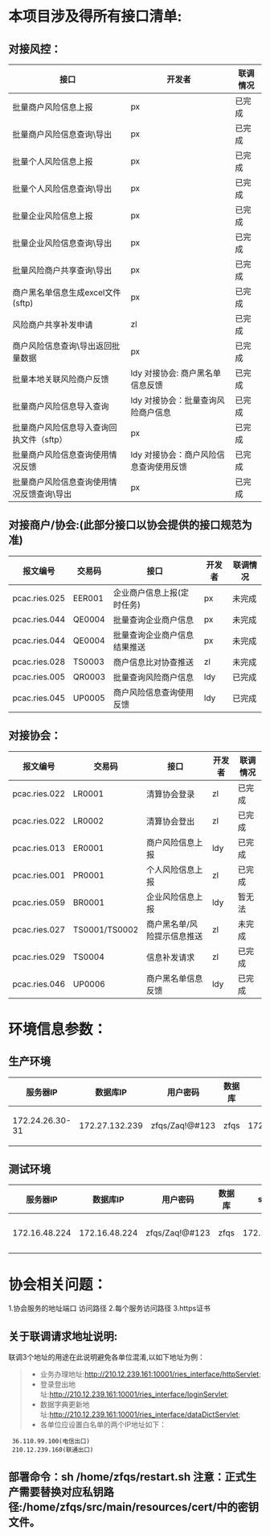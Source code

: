 # 本项目涉及得所有接口清单:

## 对接风控：

|接口|开发者|联调情况|
|---|---|---|
| 批量商户风险信息上报                 |        px|已完成|
| 批量商户风险信息查询\导出              |      px|已完成|
| 批量个人风险信息上报                 |        px|已完成|
| 批量个人风险信息查询\导出              |      px|已完成|
| 批量企业风险信息上报                 |        px|已完成|
| 批量企业风险信息查询\导出              |      px|已完成|
| 批量风险商户共享查询\导出              |      px|已完成|
| 商户黑名单信息生成excel文件(sftp)     |       px|已完成|
| 风险商户共享补发申请                 |        zl|已完成|
| 商户风险信息查询\导出返回批量数据          |      px|已完成|
| 批量本地关联风险商户反馈               |      ldy 对接协会: 商户黑名单信息反馈|已完成|
| 批量商户风险信息导入查询               |      ldy 对接协会：批量查询风险商户信息 |已完成|
| 批量商户风险信息导入查询回执文件（sftp）     | px|已完成|
| 批量商户风险信息查询使用情况反馈           |  ldy 对接协会：商户风险信息查询使用反馈 |已完成|
| 批量商户风险信息查询使用情况反馈查询\导出      |px|已完成|

## 对接商户/协会:(此部分接口以协会提供的接口规范为准)

|报文编号|交易码|接口|开发者|联调情况|
|---|---|---|---|---|
|pcac.ries.025|EER001| 企业商户信息上报(定时任务)   | px|未完成|
|pcac.ries.044|QE0004| 批量查询企业商户信息         |    px|未完成|
|pcac.ries.044|QE0004| 批量查询企业商户信息结果推送     | px|未完成|
|pcac.ries.028|TS0003| 商户信息比对协查推送       |   zl|未完成|
|pcac.ries.005|QR0003| 批量查询风险商户信息       |   ldy|已完成|
|pcac.ries.045|UP0005| 商户风险信息查询使用反馈     | ldy|已完成|

## 对接协会：

|报文编号|交易码|接口|开发者|联调情况|
|---|---|---|---|---|
|pcac.ries.022|LR0001| 清算协会登录      |        zl|已完成|
|pcac.ries.022|LR0002| 清算协会登出      |      zl|已完成|
|pcac.ries.013|ER0001| 商户风险信息上报    |        ldy|已完成|
|pcac.ries.001|PR0001| 个人风险信息上报    |        zl|已完成|
|pcac.ries.059|BR0001| 企业风险信息上报    |        ldy|暂无法|
|pcac.ries.027|TS0001/TS0002| 商户黑名单/风险提示信息推送     |         zl|未完成|
|pcac.ries.029|TS0004| 信息补发请求      |          zl|已完成|
|pcac.ries.046|UP0006| 商户黑名单信息反馈   |        ldy|已完成|


# 环境信息参数：

## 生产环境 
|服务器IP|数据库IP|用户密码|数据库|sftpIP |用户密码|sftp目录|
|---|---|---|---|---|---|---|
|172.24.26.30-31|172.27.132.239|zfqs/Zaq!@#123|zfqs|172.27.132.71|zfqs/Root@123|写入 /app/zfqs/input /读取/app/zfqs/output|

## 测试环境 
|服务器IP|数据库IP|用户密码|数据库|sftpIP|用户密码|sftp目录|
|---|---|---|---|---|---|---|
|172.16.48.224|172.16.48.224|zfqs/Zaq!@#123|zfqs|172.16.48.89|zfqs/Root@123|写入 /ftp_data/zfqs/input 读取/ftp_data/zfqs/output|

# 协会相关问题：
1.协会服务的地址端口 访问路径
2.每个服务访问路径
3.https证书

## 关于联调请求地址说明:
联调3个地址的用途在此说明避免各单位混淆,以如下地址为例：
>* 业务办理地址:http://210.12.239.161:10001/ries_interface/httpServlet;
>* 登录登出地址:http://210.12.239.161:10001/ries_interface/loginServlet;
>* 数据字典更新地址:http://210.12.239.161:10001/ries_interface/dataDictServlet;
>* 各单位应设置白名单的两个IP地址如下：

     36.110.99.100(电信出口)
     210.12.239.160(联通出口)

## 部署命令：sh /home/zfqs/restart.sh 注意：正式生产需要替换对应私钥路径:/home/zfqs/src/main/resources/cert/中的密钥文件。
